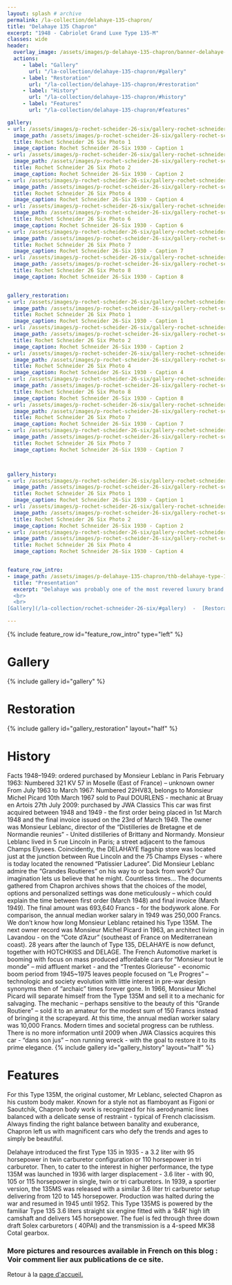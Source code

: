 ```yaml
---
layout: splash # archive
permalink: /la-collection/delahaye-135-chapron/
title: "Delahaye 135 Chapron"
excerpt: "1948 - Cabriolet Grand Luxe Type 135-M"
classes: wide
header:
  overlay_image: /assets/images/p-delahaye-135-chapron/banner-delahaye-135-chapron.jpg
  actions:
     - label: "Gallery"
       url: "/la-collection/delahaye-135-chapron/#gallery"
     - label: "Restoration"
       url: "/la-collection/delahaye-135-chapron/#restoration"
     - label: "History"
       url: "/la-collection/delahaye-135-chapron/#history"
     - label: "Features"
       url: "/la-collection/delahaye-135-chapron/#features"

gallery:
- url: /assets/images/p-rochet-scheider-26-six/gallery-rochet-schneider-26-six-1.jpg
  image_path: /assets/images/p-rochet-scheider-26-six/gallery-rochet-schneider-26-six-1-thumb.jpg
  title: Rochet Schneider 26 Six Photo 1
  image_caption: Rochet Schneider 26-Six 1930 - Caption 1
- url: /assets/images/p-rochet-scheider-26-six/gallery-rochet-schneider-26-six-2.jpg
  image_path: /assets/images/p-rochet-scheider-26-six/gallery-rochet-schneider-26-six-2-thumb.jpg
  title: Rochet Schneider 26 Six Photo 2
  image_caption: Rochet Schneider 26-Six 1930 - Caption 2
- url: /assets/images/p-rochet-scheider-26-six/gallery-rochet-schneider-26-six-4.jpg
  image_path: /assets/images/p-rochet-scheider-26-six/gallery-rochet-schneider-26-six-4-thumb.jpg
  title: Rochet Schneider 26 Six Photo 4
  image_caption: Rochet Schneider 26-Six 1930 - Caption 4
- url: /assets/images/p-rochet-scheider-26-six/gallery-rochet-schneider-26-six-6.jpg
  image_path: /assets/images/p-rochet-scheider-26-six/gallery-rochet-schneider-26-six-6-thumb.jpg
  title: Rochet Schneider 26 Six Photo 6
  image_caption: Rochet Schneider 26-Six 1930 - Caption 6
- url: /assets/images/p-rochet-scheider-26-six/gallery-rochet-schneider-26-six-7.jpg
  image_path: /assets/images/p-rochet-scheider-26-six/gallery-rochet-schneider-26-six-7-thumb.jpg
  title: Rochet Schneider 26 Six Photo 7
  image_caption: Rochet Schneider 26-Six 1930 - Caption 7
- url: /assets/images/p-rochet-scheider-26-six/gallery-rochet-schneider-26-six-8.jpg
  image_path: /assets/images/p-rochet-scheider-26-six/gallery-rochet-schneider-26-six-8-thumb.jpg
  title: Rochet Schneider 26 Six Photo 8
  image_caption: Rochet Schneider 26-Six 1930 - Caption 8


gallery_restoration:
- url: /assets/images/p-rochet-scheider-26-six/gallery-rochet-schneider-26-six-1.jpg
  image_path: /assets/images/p-rochet-scheider-26-six/gallery-rochet-schneider-26-six-1-thumb.jpg
  title: Rochet Schneider 26 Six Photo 1
  image_caption: Rochet Schneider 26-Six 1930 - Caption 1
- url: /assets/images/p-rochet-scheider-26-six/gallery-rochet-schneider-26-six-2.jpg
  image_path: /assets/images/p-rochet-scheider-26-six/gallery-rochet-schneider-26-six-2-thumb.jpg
  title: Rochet Schneider 26 Six Photo 2
  image_caption: Rochet Schneider 26-Six 1930 - Caption 2
- url: /assets/images/p-rochet-scheider-26-six/gallery-rochet-schneider-26-six-4.jpg
  image_path: /assets/images/p-rochet-scheider-26-six/gallery-rochet-schneider-26-six-4-thumb.jpg
  title: Rochet Schneider 26 Six Photo 4
  image_caption: Rochet Schneider 26-Six 1930 - Caption 4
- url: /assets/images/p-rochet-scheider-26-six/gallery-rochet-schneider-26-six-8.jpg
  image_path: /assets/images/p-rochet-scheider-26-six/gallery-rochet-schneider-26-six-8-thumb.jpg
  title: Rochet Schneider 26 Six Photo 8
  image_caption: Rochet Schneider 26-Six 1930 - Caption 8
- url: /assets/images/p-rochet-scheider-26-six/gallery-rochet-schneider-26-six-7.jpg
  image_path: /assets/images/p-rochet-scheider-26-six/gallery-rochet-schneider-26-six-7-thumb.jpg
  title: Rochet Schneider 26 Six Photo 7
  image_caption: Rochet Schneider 26-Six 1930 - Caption 7
- url: /assets/images/p-rochet-scheider-26-six/gallery-rochet-schneider-26-six-7.jpg
  image_path: /assets/images/p-rochet-scheider-26-six/gallery-rochet-schneider-26-six-7-thumb.jpg
  title: Rochet Schneider 26 Six Photo 7
  image_caption: Rochet Schneider 26-Six 1930 - Caption 7



gallery_history:
- url: /assets/images/p-rochet-scheider-26-six/gallery-rochet-schneider-26-six-5.jpg
  image_path: /assets/images/p-rochet-scheider-26-six/gallery-rochet-schneider-26-six-1-thumb.jpg
  title: Rochet Schneider 26 Six Photo 1
  image_caption: Rochet Schneider 26-Six 1930 - Caption 1
- url: /assets/images/p-rochet-scheider-26-six/gallery-rochet-schneider-26-six-3.jpg
  image_path: /assets/images/p-rochet-scheider-26-six/gallery-rochet-schneider-26-six-2-thumb.jpg
  title: Rochet Schneider 26 Six Photo 2
  image_caption: Rochet Schneider 26-Six 1930 - Caption 2
- url: /assets/images/p-rochet-scheider-26-six/gallery-rochet-schneider-26-six-4.jpg
  image_path: /assets/images/p-rochet-scheider-26-six/gallery-rochet-schneider-26-six-4-thumb.jpg
  title: Rochet Schneider 26 Six Photo 4
  image_caption: Rochet Schneider 26-Six 1930 - Caption 4


feature_row_intro:
- image_path: /assets/images/p-delahaye-135-chapron/thb-delahaye-type-135-135m-chapron.JPG
  title: "Presentation"
  excerpt: "Delahaye was probably one of the most revered luxury brand of the late “entre deux guerre” (in between wars). Founded in 1894, the “Societe des Automobiles Delahaye” took a pivotal direction in 1932 - influenced by Madame Leon Desmarais - majority shareholder and widow of early investor Leon Desmarais. Delahaye would focus on creating high quality automotive chassis and reopen the racing department. In 1935, quickly becoming competitive and winning events, Delahaye introduced the Type 135, also known as the “Coupe des Alpes”. It became perhaps the most iconic Delahaye model, synonym of high performance with exceptional style.
  <br>
  <br>
[Gallery](/la-collection/rochet-schneider-26-six/#gallery)  -  [Restoration](/la-collection/delahaye-135-chapron/#restoration)  -  [History](/la-collection/delahaye-135-chapron/#history)  -  [Features](/la-collection/delahaye-135-chapron/#features)<br>"

---
```

{% include feature_row id="feature_row_intro" type="left" %}

# Gallery
{% include gallery id="gallery" %}

# Restoration
{% include gallery id="gallery_restoration" layout="half" %}

# History
Facts
1948–1949: ordered purchased by Monsieur Leblanc in Paris
February 1963: Numbered 321 KV 57 in Moselle (East of France) – unknown owner
From July 1963 to March 1967: Numbered 22HV83, belongs to Monsieur Michel Picard
10th March 1967 sold to Paul DOURLENS - mechanic at Bruay en Artois
27th July 2009: purchased by JWA Classics
This car was first acquired between 1948 and 1949 - the first order being placed in 1st March 1948 and the final invoice issued on the 23rd of March 1949. The owner was Monsieur Leblanc, director of the “Distilleries de Bretagne et de Normandie reunies” - United distilleries of Brittany and Normandy. Monsieur Leblanc lived in 5 rue Lincoln in Paris; a street adjacent to the famous Champs Elysees. Coincidently, the DELAHAYE flagship store was located just at the junction between Rue Lincoln and the 75 Champs Elyses - where is today located the renowned “Patissier Laduree”. Did Monsieur Leblanc admire the “Grandes Routieres” on his way to or back from work? Our imagination lets us believe that he might. Countless times… The documents gathered from Chapron archives shows that the choices of the model, options and personalized settings was done meticulously – which could explain the time between first order (March 1948) and final invoice (March 1949). The final amount was 693,640 Francs - for the bodywork alone. For comparison, the annual median worker salary in 1949 was 250,000 Francs. We don’t know how long Monsieur Leblanc retained his Type 135M. The next owner record was Monsieur Michel Picard in 1963, an architect living in Lavandou - on the “Cote d’Azur” (southeast of France on Mediterranean coast). 28 years after the launch of Type 135, DELAHAYE is now defunct, together with HOTCHKISS and DELAGE. The French Automotive market is booming with focus on mass produced affordable cars for “Monsieur tout le monde” – mid affluent market - and the “Trentes Glorieuse” - economic boom period from 1945~1975 leaves people focused on “Le Progres” – technologic and society evolution with little interest in pre-war design synonyms then of “archaic” times forever gone. In 1966, Monsieur Michel Picard will separate himself from the Type 135M and sell it to a mechanic for salvaging. The mechanic – perhaps sensitive to the beauty of this “Grande Routiere” – sold it to an amateur for the modest sum of 150 Francs instead of bringing it the scrapeyard. At this time, the annual median worker salary was 10,000 Francs. Modern times and societal progress can be ruthless. There is no more information until 2009 when JWA Classics acquires this car - “dans son jus” – non running wreck - with the goal to restore it to its prime elegance.
{% include gallery id="gallery_history" layout="half" %}

# Features
For this Type 135M, the original customer, Mr Leblanc, selected Chapron as his custom body maker. Known for a style not as flamboyant as Figoni or Saoutchik, Chapron body work is recognized for his aerodynamic lines balanced with a delicate sense of restraint - typical of French clacissism. Always finding the right balance between banality and exuberance, Chapron left us with magnificent cars who defy the trends and ages to simply be beautiful.

Delahaye introduced the first Type 135 in 1935 - a 3.2 liter with 95 horsepower in twin carburetor configuration or 110 horsepower in tri carburetor. Then, to cater to the interest in higher performance, the type 135M was launched in 1936 with larger displacement - 3.6 liter - with 90, 105 or 115 horsepower in single, twin or tri carburetors. In 1939, a sportier version, the 135MS was released with a similar 3.6 liter tri carburetor setup delivering from 120 to 145 horsepower. Production was halted during the war and resumed in 1945 until 1952. This Type 135MS is powered by the familiar Type 135 3.6 liters straight six engine fitted with a ‘84R’ high lift camshaft and delivers 145 horsepower. The fuel is fed through three down draft Solex carburetors ( 40PAI) and the transmission is a 4-speed MK38 Cotal gearbox.

### More pictures and resources available in French on this blog : Voir comment lier aux publications de ce site.

Retour à la [page d'accueil.](/)
